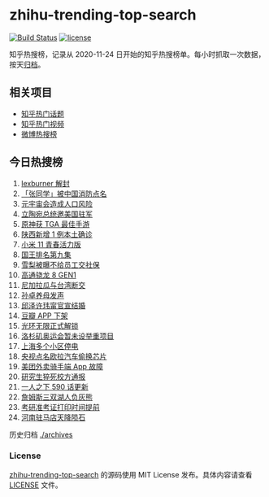 # zhihu-trending-top-search

[![Build Status](https://github.com/justjavac/zhihu-trending-top-search/workflows/ci/badge.svg?branch=main)](https://github.com/justjavac/zhihu-trending-top-search/actions)
[![license](https://img.shields.io/github/license/justjavac/zhihu-trending-top-search)](https://github.com/justjavac/zhihu-trending-top-search/blob/main/LICENSE)

知乎热搜榜，记录从 2020-11-24 日开始的知乎热搜榜单。每小时抓取一次数据，按天[归档](./archives)。

## 相关项目

- [知乎热门话题](https://github.com/justjavac/zhihu-trending-hot-questions)
- [知乎热门视频](https://github.com/justjavac/zhihu-trending-hot-video)
- [微博热搜榜](https://github.com/justjavac/weibo-trending-hot-search)

## 今日热搜榜

<!-- BEGIN -->
<!-- 最后更新时间 Sat Dec 11 2021 11:06:55 GMT+0800 (China Standard Time) -->

1. [lexburner 解封](https://www.zhihu.com/search?q=lex)
1. [「张同学」被中国消防点名](https://www.zhihu.com/search?q=张同学)
1. [元宇宙会造成人口风险](https://www.zhihu.com/search?q=元宇宙)
1. [立陶宛总统邀美国驻军](https://www.zhihu.com/search?q=立陶宛)
1. [原神获 TGA 最佳手游](https://www.zhihu.com/search?q=原神)
1. [陕西新增 1 例本土确诊](https://www.zhihu.com/search?q=陕西疫情)
1. [小米 11 青春活力版](https://www.zhihu.com/search?q=小米11)
1. [国王排名第九集](https://www.zhihu.com/search?q=国王排名)
1. [雪梨被曝不给员工交社保](https://www.zhihu.com/search?q=雪梨)
1. [高通骁龙 8 GEN1](https://www.zhihu.com/search?q=骁龙8GEN1)
1. [尼加拉瓜与台湾断交](https://www.zhihu.com/search?q=尼加拉瓜)
1. [孙卓养母发声](https://www.zhihu.com/search?q=孙卓)
1. [邱泽许玮甯官宣结婚](https://www.zhihu.com/search?q=邱泽)
1. [豆瓣 APP 下架](https://www.zhihu.com/search?q=豆瓣)
1. [光环无限正式解锁](https://www.zhihu.com/search?q=光环无限)
1. [洛杉矶奥运会暂未设举重项目](https://www.zhihu.com/search?q=举重)
1. [上海多个小区停电](https://www.zhihu.com/search?q=上海停电)
1. [央视点名欧拉汽车偷换芯片](https://www.zhihu.com/search?q=欧拉好猫)
1. [美团外卖骑手端 App 故障](https://www.zhihu.com/search?q=美团外卖)
1. [研究生猝死校方通报](https://www.zhihu.com/search?q=研究生猝死)
1. [一人之下 590 话更新](https://www.zhihu.com/search?q=一人之下)
1. [詹姆斯三双湖人负灰熊](https://www.zhihu.com/search?q=湖人)
1. [考研准考证打印时间提前](https://www.zhihu.com/search?q=考研准考证)
1. [河南驻马店天降陨石](https://www.zhihu.com/search?q=河南陨石)

<!-- END -->

历史归档 [./archives](./archives)

### License

[zhihu-trending-top-search](https://github.com/justjavac/zhihu-trending-top-search)
的源码使用 MIT License 发布。具体内容请查看 [LICENSE](./LICENSE) 文件。

